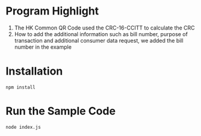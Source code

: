 # Program Highlight

1. The HK Common QR Code used the CRC-16-CCITT to calculate the CRC
2. How to add the additional information such as bill number, purpose of transaction and additional consumer data request, we added the bill number in the example

# Installation

`npm install`

# Run the Sample Code

`node index.js`